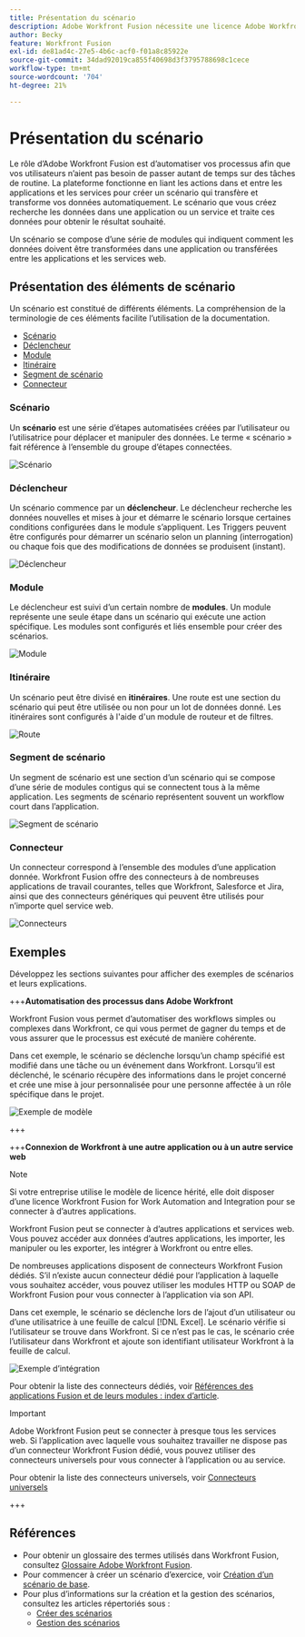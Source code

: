```yaml
---
title: Présentation du scénario
description: Adobe Workfront Fusion nécessite une licence Adobe Workfront Fusion en plus d’une licence Adobe Workfront.
author: Becky
feature: Workfront Fusion
exl-id: de81ad4c-27e5-4b6c-acf0-f01a8c85922e
source-git-commit: 34dad92019ca855f40698d3f3795788698c1cece
workflow-type: tm+mt
source-wordcount: '704'
ht-degree: 21%

---
```


# Présentation du scénario

Le rôle d’Adobe Workfront Fusion est d’automatiser vos processus afin que vos utilisateurs n’aient pas besoin de passer autant de temps sur des tâches de routine. La plateforme fonctionne en liant les actions dans et entre les applications et les services pour créer un scénario qui transfère et transforme vos données automatiquement. Le scénario que vous créez recherche les données dans une application ou un service et traite ces données pour obtenir le résultat souhaité.

Un scénario se compose d’une série de modules qui indiquent comment les données doivent être transformées dans une application ou transférées entre les applications et les services web.

## Présentation des éléments de scénario

Un scénario est constitué de différents éléments. La compréhension de la terminologie de ces éléments facilite l’utilisation de la documentation.

* [Scénario](#scenario)
* [Déclencheur](#trigger)
* [Module](#module)
* [Itinéraire](#route)
* [Segment de scénario](#scenario-segment)
* [Connecteur](#connector)

### Scénario

Un **scénario** est une série d’étapes automatisées créées par l’utilisateur ou l’utilisatrice pour déplacer et manipuler des données. Le terme « scénario » fait référence à l’ensemble du groupe d’étapes connectées.

![Scénario](assets/entire-scenario-scenario.png)

### Déclencheur

Un scénario commence par un **déclencheur**. Le déclencheur recherche les données nouvelles et mises à jour et démarre le scénario lorsque certaines conditions configurées dans le module s’appliquent. Les Triggers peuvent être configurés pour démarrer un scénario selon un planning (interrogation) ou chaque fois que des modifications de données se produisent (instant).

![Déclencheur](assets/scenario-trigger.png)

### Module

Le déclencheur est suivi d’un certain nombre de **modules**. Un module représente une seule étape dans un scénario qui exécute une action spécifique. Les modules sont configurés et liés ensemble pour créer des scénarios.

![Module ](assets/scenario-module.png)

### Itinéraire

Un scénario peut être divisé en **itinéraires**. Une route est une section du scénario qui peut être utilisée ou non pour un lot de données donné. Les itinéraires sont configurés à l&#39;aide d&#39;un module de routeur et de filtres.

![Route](assets/scenario-route.png)

### Segment de scénario

Un segment de scénario est une section d’un scénario qui se compose d’une série de modules contigus qui se connectent tous à la même application. Les segments de scénario représentent souvent un workflow court dans l’application.

![Segment de scénario](assets/scenario-segment.png)

### Connecteur

Un connecteur correspond à l’ensemble des modules d’une application donnée. Workfront Fusion offre des connecteurs à de nombreuses applications de travail courantes, telles que Workfront, Salesforce et Jira, ainsi que des connecteurs génériques qui peuvent être utilisés pour n’importe quel service web.

![Connecteurs ](assets/scenario-connectors.png)

## Exemples

Développez les sections suivantes pour afficher des exemples de scénarios et leurs explications.

+++**Automatisation des processus dans Adobe Workfront**

Workfront Fusion vous permet d’automatiser des workflows simples ou complexes dans Workfront, ce qui vous permet de gagner du temps et de vous assurer que le processus est exécuté de manière cohérente.

Dans cet exemple, le scénario se déclenche lorsqu’un champ spécifié est modifié dans une tâche ou un événement dans Workfront. Lorsqu’il est déclenché, le scénario récupère des informations dans le projet concerné et crée une mise à jour personnalisée pour une personne affectée à un rôle spécifique dans le projet.

![ Exemple de modèle ](assets/fusion-template-example.png)

+++

+++**Connexion de Workfront à une autre application ou à un autre service web**

>[!NOTE]
>
>Si votre entreprise utilise le modèle de licence hérité, elle doit disposer d’une licence Workfront Fusion for Work Automation and Integration pour se connecter à d’autres applications.

Workfront Fusion peut se connecter à d’autres applications et services web. Vous pouvez accéder aux données d’autres applications, les importer, les manipuler ou les exporter, les intégrer à Workfront ou entre elles.

De nombreuses applications disposent de connecteurs Workfront Fusion dédiés. S’il n’existe aucun connecteur dédié pour l’application à laquelle vous souhaitez accéder, vous pouvez utiliser les modules HTTP ou SOAP de Workfront Fusion pour vous connecter à l’application via son API.

Dans cet exemple, le scénario se déclenche lors de l’ajout d’un utilisateur ou d’une utilisatrice à une feuille de calcul [!DNL Excel]. Le scénario vérifie si l’utilisateur se trouve dans Workfront. Si ce n’est pas le cas, le scénario crée l’utilisateur dans Workfront et ajoute son identifiant utilisateur Workfront à la feuille de calcul.

![Exemple d’intégration](assets/fusion-integration-example.png)

Pour obtenir la liste des connecteurs dédiés, voir [Références des applications Fusion et de leurs modules : index d’article](/help/workfront-fusion/references/apps-and-modules/apps-and-modules-toc.md).


>[!IMPORTANT]
>
>Adobe Workfront Fusion peut se connecter à presque tous les services web. Si l’application avec laquelle vous souhaitez travailler ne dispose pas d’un connecteur Workfront Fusion dédié, vous pouvez utiliser des connecteurs universels pour vous connecter à l’application ou au service.
>
>Pour obtenir la liste des connecteurs universels, voir [Connecteurs universels](/help/workfront-fusion/references/apps-and-modules/apps-and-modules-toc.md#universal-connectors)

+++

## Références

* Pour obtenir un glossaire des termes utilisés dans Workfront Fusion, consultez [Glossaire Adobe Workfront Fusion](/help/workfront-fusion/get-started-with-fusion/understand-fusion/fusion-glossary.md).
* Pour commencer à créer un scénario d’exercice, voir [Création d’un scénario de base](/help/workfront-fusion/build-practice-scenarios/create-basic-scenario.md).
* Pour plus d’informations sur la création et la gestion des scénarios, consultez les articles répertoriés sous :
   * [Créer des scénarios](/help/workfront-fusion/create-scenarios/create-scenarios-toc.md)
   * [Gestion des scénarios](/help/workfront-fusion/manage-scenarios/manage-scenarios-toc.md)
